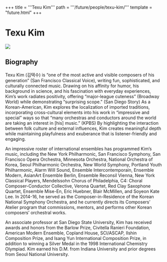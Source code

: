 +++
title = '''Texu Kim'''
path = '''/future/people/texu-kim/'''
template = "future.html"
+++

<h1>Texu Kim</h1>

<img src="https://custom.cvent.com/C3A4539B19F74ABCB6FCE437F6BC0A74/files/event/910aaf2914d44586a56fbd0b3b2c31c0/a50d223b539f440a872c86420c2c00ae.jpg">
<h2>Biography</h2>
<p>Texu Kim (김택수) is “one of the most active and visible composers of his generation” (San Francisco Classical Voice), writing fun, sophisticated, and culturally connected music. Drawing on his affinity for humor, his background in science, and his fascination with everyday experiences, Kim’s work radiates positivity, offering “major-league cuteness” (Broadway World) while demonstrating “surprising scope.” (San Diego Story) As a Korean-American, Kim explores the localization of imported traditions, incorporating cross-cultural elements into his work in “impressive and special” ways so that “many orchestras and conductors around the world are taking an interest in [his] music.” (KPBS) By highlighting the interaction between folk culture and external influences, Kim creates meaningful depth while maintaining playfulness and exuberance that is listener-friendly and engaging.

An impressive roster of international ensembles has programmed Kim’s music, including the New York Philharmonic, San Francisco Symphony, San Francisco Opera Orchestra, Minnesota Orchestra, National Orchestra of Korea, Seoul Philharmonic Orchestra, New World Symphony, Portland Youth Philharmonic, Alarm Will Sound, Ensemble Intercontemporain, Ensemble Modern, AsianArt Ensemble Berlin, Ensemble Reconsil Vienna, New York Classical Players, Mendelssohn Chorus of Philadelphia, C4: Choral Composer-Conductor Collective, Verona Quartet, Red Clay Saxophone Quartet, Ensemble Mise-En, Eric Huebner, Blair McMillen, and Soyeon Kate Lee. In 2014-16, he served as the Composer-in-Residence of the Korean National Symphony Orchestra, and he currently directs its Composers’ Atelier program that commissions, mentors, and performs other Korean composers’ orchestral works.

An associate professor at San Diego State University, Kim has received awards and honors from the Barlow Prize, Civitella Ranieri Foundation, American Modern Ensemble, Copland House, SCI/ASCAP, Ilshin Composition Prize, and Isang Yun International Composition Prize, in addition to winning a Silver Medal in the 1998 International Chemistry Olympiad. Kim earned his D.M. from Indiana University and prior degrees from Seoul National University.</p>

